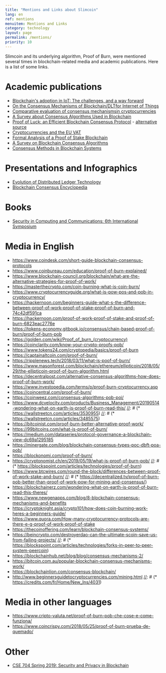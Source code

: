```yaml
---
title: "Mentions and Links about Slimcoin"
lang: en
ref: mentions
menuitem: Mentions and Links
category: technology
layout: page
permalink: /mentions/
priority: 10
---
```


Slimcoin and its underlying algorithm, Proof of Burn, were mentioned several times in blockchain-related media and academic publications. Here is a list of some links.

# Academic publications

* [Blockchain's adoption in IoT: The challenges, and a way forward](https://www.sciencedirect.com/science/article/pii/S1084804518303473)
* [On the Consensus Mechanisms of Blockchain/DLTfor Internet of Things](http://user.it.uu.se/~yi/pdf-files/2018/sies18.pdf)
* [Comparative evaluation of consensus mechanismsin cryptocurrencies](https://onlinelibrary.wiley.com/doi/pdf/10.1002/itl2.100)
* [A Survey about Consensus Algorithms Used in Blockchain](http://www.ndsl.kr/ndsl/search/detail/article/articleSearchResultDetail.do?cn=JAKO201810256452304)
* [Proof of Luck: an Efficient Blockchain Consensus Protocol](https://dl.acm.org/citation.cfm?id=3007788.3007790) - [alternative source](https://arxiv.org/pdf/1703.05435.pdf)
* [Cryptocurrencies and the EU VAT](http://arno.uvt.nl/show.cgi?fid=146748)
* [Formal Analysis of a Proof of Stake Blockchain](https://www.researchgate.net/publication/330030317_Formal_Analysis_of_a_Proof-of-Stake_Blockchain)
* [A Survey on Blockchain Consensus Algorithms](https://courses.cs.ut.ee/MTAT.07.022/2018_fall/uploads/Main/behzad-report-f18-19.pdf)
* [Consensus Methods in Blockchain Systems](http://explore-ip.com/2017_Consensus-Methods-in-Blockchain-Systems.pdf)

# Presentations and Infographics

* [Evolution of Distributed Ledger Technology](http://gorbyte.com/documents/Distributed%20Ledger%20Evolution.pdf)
* [Blockchain Consensus Encyclopedia](https://www.tokens-economy.com/wp-content/uploads/2019/02/Major-Blockchain-consensus-Infographics.pdf)

# Books

* [Security in Computing and Communications: 6th International Symposium](https://books.google.com/books?id=gd2EDwAAQBAJ&pg=PA116&lpg=PA116&dq=slimcoin&source=bl&ots=BKCadowG8D&sig=ACfU3U2wZlnvGpMgNXILu8QD9W_-oRvSVA&redir_esc=y#v=onepage&q=slimcoin)

[//]: # (# Videos)

[//]: # (* What is Proof of Burn PoB? https://www.youtube.com/watch?v=gWW3cwcthQo)

# Media in English

* <https://www.coindesk.com/short-guide-blockchain-consensus-protocols>
* <https://www.coinbureau.com/education/proof-of-burn-explained/>
* <https://www.blockchain-council.org/blockchain/what-are-the-alternative-strategies-for-proof-of-work/>
* <https://masterthecrypto.com/coin-burning-what-is-coin-burn/>
* <https://www.cryptocurrencyguide.org/what-is-pow-pos-and-pob-in-cryptocurrency/>
* <https://hackernoon.com/beginners-guide-what-s-the-difference-between-proof-of-work-proof-of-stake-proof-of-burn-and-74c42df591ca>
* <https://hackernoon.com/proof-of-work-proof-of-stake-and-proof-of-burn-6823eac2776e>
* <https://tokens-economy.gitbook.io/consensus/chain-based-proof-of-burn/proof-of-burn-pob>
* <https://golden.com/wiki/Proof_of_burn_(cryptocurrency)>
* <https://coinclarity.com/know-your-crypto-proofs-pob/>
* <https://www.tokens24.com/cryptopedia/basics/proof-of-burn>
* <https://captainaltcoin.com/proof-of-burn/>
* <https://ripplenews.tech/2018/03/11/what-is-poof-of-burn/>
* <https://www.masonforest.com/blockchain/ethereum/ellipticoin/2018/05/29/the-ellipticoin-proof-of-burn-algorithm.html>
* <https://decentralpost.com/alternative-consensus-algorithms-how-does-proof-of-burn-work/>
* <https://www.investopedia.com/terms/p/proof-burn-cryptocurrency.asp>
* <https://coincentral.com/proof-of-burn/>
* <https://coinweez.com/consensus-algorithms-pob-poi/>
* <https://www.dcvelocity.com/products/Business_Management/20190514-wondering-what-on-earth-is-proof-of-burn-read-this/>
[//]: # (* <https://wallstreetcn.com/articles/3530955>)
[//]: # (* <https://wallstreetcn.com/articles/3485575>)
* <https://bitcoinist.com/proof-burn-better-alternative-proof-work/>
* <https://99bitcoins.com/what-is-proof-of-burn/>
* <https://medium.com/dataseries/protocol-governance-a-blockchain-view-dc69a1295185>
* <https://minergate.com/blog/blockchain-consensus-types-poc-dbft-poa-pob/>
* <https://blockonomi.com/proof-of-burn/>
* <https://cryptonomist.ch/en/2019/05/19/what-is-proof-of-burn-pob/>
[//]: # (* <https://blockspoint.com/articles/technologies/proof-of-burn>)
* <https://www.btcwires.com/round-the-block/differences-between-proof-of-work-stake-and-burn/>
[//]: # (* <https://decentralized.tv/proof-of-burn-pob-better-than-proof-of-work-pow-for-mining-and-consensus/>)
* <https://blockchainerz.com/wondering-what-on-earth-is-proof-of-burn-read-this-theres/>
* <https://www.newgenapps.com/blog/8-blockchain-consensus-mechanisms-and-benefits>
* <https://cryptoknight.asia/crypto101/how-does-coin-burning-work-heres-a-beginners-guide/>
* <https://www.quora.com/How-many-cryptocurrency-protocols-are-there-e-g-proof-of-work-proof-of-stake>
* <https://thecoinoffering.com/learn/blockchain-consensus-systems/>
* <https://beincrypto.com/destroyerdao-can-the-ultimate-scoin-save-us-from-failing-projects/>
[//]: # (* <https://blockspoint.com/articles/technologies/forks-in-peer-to-peer-system-peercoin>)
* <https://blockchainhub.net/blog/blog/consensus-mechanisms-2/>
* <https://bitcoin.com.au/popular-blockchain-consensus-mechanisms-work/>
* <https://blockchainlion.com/consensus-blockchain/>
* <http://www.beginnersguidetocryptocurrencies.com/mining.html>
[//]: # (* <https://credits.com/fr/Home/New_Ins/4031>)

# Media in other languages

* <https://www.cripto-valuta.net/proof-of-burn-pob-che-cose-e-come-funziona/>
* <https://www.coincrispy.com/2018/05/25/proof-of-burn-prueba-de-quemado/>

# Other

* [CSE 704 Spring 2019: Security and Privacy in Blockchain](http://www.acsu.buffalo.edu/~mblanton/cse704/)
